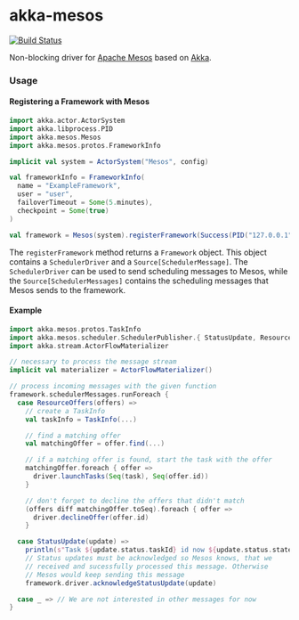 akka-mesos
==========

[![Build Status](https://travis-ci.org/drexin/akka-mesos.svg?branch=master)](https://travis-ci.org/drexin/akka-mesos)

Non-blocking driver for [Apache Mesos](http://mesos.apache.org) based on [Akka](http://akka.io).

### Usage

#### Registering a Framework with Mesos

```scala
import akka.actor.ActorSystem
import akka.libprocess.PID
import akka.mesos.Mesos
import akka.mesos.protos.FrameworkInfo

implicit val system = ActorSystem("Mesos", config)

val frameworkInfo = FrameworkInfo(
  name = "ExampleFramework",
  user = "user",
  failoverTimeout = Some(5.minutes),
  checkpoint = Some(true)
)

val framework = Mesos(system).registerFramework(Success(PID("127.0.0.1", 5050, "master")), frameworkInfo)
```

The `registerFramework` method returns a `Framework` object. This object contains a
`SchedulerDriver` and a `Source[SchedulerMessage]`. The `SchedulerDriver` can be
used to send scheduling messages to Mesos, while the
`Source[SchedulerMessages]` contains the scheduling messages that Mesos
sends to the framework.

#### Example

```scala
import akka.mesos.protos.TaskInfo
import akka.mesos.scheduler.SchedulerPublisher.{ StatusUpdate, ResourceOffers }
import akka.stream.ActorFlowMaterializer

// necessary to process the message stream
implicit val materializer = ActorFlowMaterializer()

// process incoming messages with the given function
framework.schedulerMessages.runForeach {
  case ResourceOffers(offers) =>
    // create a TaskInfo
    val taskInfo = TaskInfo(...)

    // find a matching offer
    val matchingOffer = offer.find(...)

    // if a matching offer is found, start the task with the offer
    matchingOffer.foreach { offer =>
      driver.launchTasks(Seq(task), Seq(offer.id))
    }

    // don't forget to decline the offers that didn't match
    (offers diff matchingOffer.toSeq).foreach { offer =>
      driver.declineOffer(offer.id)
    }

  case StatusUpdate(update) =>
    println(s"Task ${update.status.taskId} id now ${update.status.state}")
    // Status updates must be acknowledged so Mesos knows, that we
    // received and sucessfully processed this message. Otherwise
    // Mesos would keep sending this message
    framework.driver.acknowledgeStatusUpdate(update)

  case _ => // We are not interested in other messages for now
}
```
